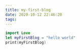 ```yaml
---
title: my-first-blog
date: 2020-10-12 22:46:20
tags:
---
```


```swift
import Love
let myFirstBlog = "hello world"
print(myFirstBlog)
```